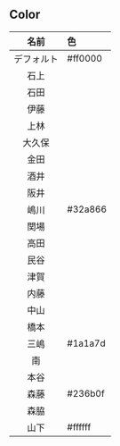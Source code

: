 ## Color

|名前|色|
|:--:|:--|
|デフォルト|#ff0000|
|石上||
|石田||
|伊藤||
|上林||
|大久保||
|金田||
|酒井||
|阪井||
|嶋川|#32a866|
|関場||
|高田||
|民谷||
|津賀||
|内藤||
|中山||
|橋本||
|三嶋|#1a1a7d| 
|南||
|本谷||
|森藤|#236b0f|
|森脇||
|山下|#ffffff|